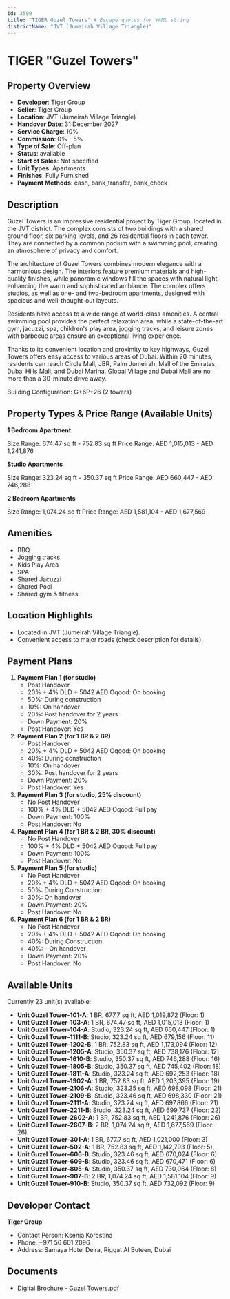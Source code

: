```yaml
---
id: 3599
title: "TIGER Guzel Towers" # Escape quotes for YAML string
districtName: "JVT (Jumeirah Village Triangle)"
---
```


# TIGER "Guzel Towers"

## Property Overview
- **Developer**: Tiger Group
- **Seller**: Tiger Group
- **Location**: JVT (Jumeirah Village Triangle)
- **Handover Date**: 31 December 2027
- **Service Charge**: 10%
- **Commission**: 0% - 5%
- **Type of Sale**: Off-plan
- **Status**: available
- **Start of Sales**: Not specified
- **Unit Types**: Apartments
- **Finishes**: Fully Furnished
- **Payment Methods**: cash, bank_transfer, bank_check

## Description
Guzel Towers is an impressive residential project by Tiger Group, located in the JVT district. The complex consists of two buildings with a shared ground floor, six parking levels, and 26 residential floors in each tower. They are connected by a common podium with a swimming pool, creating an atmosphere of privacy and comfort.

The architecture of Guzel Towers combines modern elegance with a harmonious design. The interiors feature premium materials and high-quality finishes, while panoramic windows fill the spaces with natural light, enhancing the warm and sophisticated ambiance. The complex offers studios, as well as one- and two-bedroom apartments, designed with spacious and well-thought-out layouts.

Residents have access to a wide range of world-class amenities. A central swimming pool provides the perfect relaxation area, while a state-of-the-art gym, jacuzzi, spa, children's play area, jogging tracks, and leisure zones with barbecue areas ensure an exceptional living experience.

Thanks to its convenient location and proximity to key highways, Guzel Towers offers easy access to various areas of Dubai. Within 20 minutes, residents can reach Circle Mall, JBR, Palm Jumeirah, Mall of the Emirates, Dubai Hills Mall, and Dubai Marina. Global Village and Dubai Mall are no more than a 30-minute drive away.

Building Configuration: G+6P+26 (2 towers)

## Property Types & Price Range (Available Units)
**1 Bedroom Apartment**

Size Range: 674.47 sq ft - 752.83 sq ft
Price Range: AED 1,015,013 - AED 1,241,876

**Studio Apartments**

Size Range: 323.24 sq ft - 350.37 sq ft
Price Range: AED 660,447 - AED 746,288

**2 Bedroom Apartments**

Size Range: 1,074.24 sq ft
Price Range: AED 1,581,104 - AED 1,677,569

## Amenities
- BBQ
- Jogging tracks
- Kids Play Area
- SPA
- Shared Jacuzzi
- Shared Pool
- Shared gym & fitness

## Location Highlights
- Located in JVT (Jumeirah Village Triangle).
- Convenient access to major roads (check description for details).

## Payment Plans
1. **Payment Plan 1 (for studio)**
   - Post Handover
   - 20% + 4% DLD + 5042 AED Oqood: On booking
   - 50%: During construction
   - 10%: On handover
   - 20%: Post handover for 2 years
   - Down Payment: 20%
   - Post Handover: Yes
2. **Payment Plan 2 (for 1 BR & 2 BR)**
   - Post Handover
   - 20% + 4% DLD + 5042 AED Oqood: On booking
   - 40%: During construction
   - 10%: On handover
   - 30%: Post handover for 2 years
   - Down Payment: 20%
   - Post Handover: Yes
3. **Payment Plan 3 (for studio, 25% discount)**
   - No Post Handover
   - 100% + 4% DLD + 5042 AED Oqood: Full pay
   - Down Payment: 100%
   - Post Handover: No
4. **Payment Plan 4 (for 1 BR & 2 BR, 30% discount)**
   - No Post Handover
   - 100% + 4% DLD + 5042 AED Oqood: Full pay
   - Down Payment: 100%
   - Post Handover: No
5. **Payment Plan 5 (for studio)**
   - No Post Handover
   - 20% + 4% DLD + 5042 AED Oqood: On booking
   - 50%: During Construction
   - 30%: On handover
   - Down Payment: 20%
   - Post Handover: No
6. **Payment Plan 6 (for 1 BR & 2 BR)**
   - No Post Handover
   - 20% + 4% DLD + 5042 AED Oqood: On booking
   - 40%: During Construction
   - 40%: - On handover
   - Down Payment: 20%
   - Post Handover: No

## Available Units
Currently 23 unit(s) available:
- **Unit Guzel Tower-101-A**: 1 BR, 677.7 sq ft, AED 1,019,872 (Floor: 1)
- **Unit Guzel Tower-103-A**: 1 BR, 674.47 sq ft, AED 1,015,013 (Floor: 1)
- **Unit Guzel Tower-104-A**: Studio, 323.24 sq ft, AED 660,447 (Floor: 1)
- **Unit Guzel Tower-1111-B**: Studio, 323.24 sq ft, AED 679,156 (Floor: 11)
- **Unit Guzel Tower-1202-B**: 1 BR, 752.83 sq ft, AED 1,173,094 (Floor: 12)
- **Unit Guzel Tower-1205-A**: Studio, 350.37 sq ft, AED 738,176 (Floor: 12)
- **Unit Guzel Tower-1610-B**: Studio, 350.37 sq ft, AED 746,288 (Floor: 16)
- **Unit Guzel Tower-1805-B**: Studio, 350.37 sq ft, AED 745,402 (Floor: 18)
- **Unit Guzel Tower-1811-A**: Studio, 323.24 sq ft, AED 692,253 (Floor: 18)
- **Unit Guzel Tower-1902-A**: 1 BR, 752.83 sq ft, AED 1,203,395 (Floor: 19)
- **Unit Guzel Tower-2106-A**: Studio, 323.35 sq ft, AED 698,098 (Floor: 21)
- **Unit Guzel Tower-2109-B**: Studio, 323.46 sq ft, AED 698,330 (Floor: 21)
- **Unit Guzel Tower-2111-A**: Studio, 323.24 sq ft, AED 697,866 (Floor: 21)
- **Unit Guzel Tower-2211-B**: Studio, 323.24 sq ft, AED 699,737 (Floor: 22)
- **Unit Guzel Tower-2602-A**: 1 BR, 752.83 sq ft, AED 1,241,876 (Floor: 26)
- **Unit Guzel Tower-2607-B**: 2 BR, 1,074.24 sq ft, AED 1,677,569 (Floor: 26)
- **Unit Guzel Tower-301-A**: 1 BR, 677.7 sq ft, AED 1,021,000 (Floor: 3)
- **Unit Guzel Tower-502-A**: 1 BR, 752.83 sq ft, AED 1,142,793 (Floor: 5)
- **Unit Guzel Tower-606-B**: Studio, 323.46 sq ft, AED 670,024 (Floor: 6)
- **Unit Guzel Tower-609-B**: Studio, 323.46 sq ft, AED 670,471 (Floor: 6)
- **Unit Guzel Tower-805-A**: Studio, 350.37 sq ft, AED 730,064 (Floor: 8)
- **Unit Guzel Tower-907-B**: 2 BR, 1,074.24 sq ft, AED 1,581,104 (Floor: 9)
- **Unit Guzel Tower-910-B**: Studio, 350.37 sq ft, AED 732,092 (Floor: 9)

## Developer Contact
**Tiger Group**
- Contact Person: Ksenia Korostina
- Phone: +971 56 601 2096
- Address: Samaya Hotel Deira, Riggat Al Buteen, Dubai

## Documents
- [Digital Brochure - Guzel Towers.pdf](https://cdn.geniemap.net/2024/12/09/0Bn2K8il1cZDBFumjDGQZR1ov3O7RPp1CinUxR9C.pdf)
